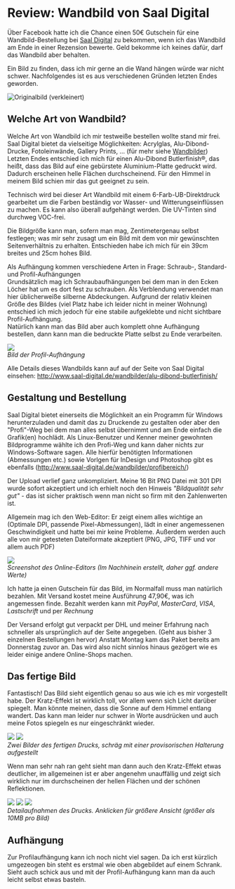# Review: Wandbild von Saal Digital</h1>


Über Facebook hatte ich die Chance einen 50€ Gutschein für eine Wandbild-Bestellung bei [Saal Digital](https://www.facebook.com/Saal.Digital/) zu bekommen, wenn ich das Wandbild am Ende in einer Rezension bewerte. Geld bekomme ich keines dafür, darf das Wandbild aber behalten.

Ein Bild zu finden, dass ich mir gerne an die Wand hängen würde war nicht schwer. Nachfolgendes ist es aus verschiedenen Gründen letzten Endes geworden.

![Originalbild (verkleinert)](DSC_0221_02.jpg)



## Welche Art von Wandbild?

Welche Art von Wandbild ich mir testweiße bestellen wollte stand mir frei. Saal Digital bietet da vielseitige Möglichkeiten: Acrylglas, Alu-Dibond-Drucke, Fotoleinwände, Gallery Prints, ... (für mehr siehe [Wandbilder](http://www.saal-digital.de/wandbilder/))  
Letzten Endes entschied ich mich für einen Alu-Dibond Butlerfinish&reg;, das heißt, dass das Bild auf eine gebürstete Aluminium-Platte gedruckt wird. Dadurch erscheinen helle Flächen durchscheinend. Für den Himmel in meinem Bild schien mir das gut geeignet zu sein.

Technisch wird bei dieser Art Wandbild mit einem 6-Farb-UB-Direktdruck gearbeitet um die Farben beständig vor Wasser- und Witterungseinflüssen zu machen. Es kann also überall aufgehängt werden. Die UV-Tinten sind durchweg VOC-frei.

Die Bildgröße kann man, sofern man mag, Zentimetergenau selbst festlegen; was mir sehr zusagt um ein Bild mit dem von mir gewünschten Seitenverhältnis zu erhalten. Entschieden habe ich mich für ein 39cm breites und 25cm hohes Bild.

Als Aufhängung kommen verschiedene Arten in Frage: Schraub-, Standard- und Profil-Aufhängungen  
Grundsätzlich mag ich Schraubaufhängungen bei dem man in den Ecken Löcher hat um es dort fest zu schrauben. Als Verblendung verwendet man hier üblicherweiße silberne Abdeckungen. Aufgrund der relativ kleinen Größe des Bildes (viel Platz habe ich leider nicht in meiner Wohnung) entschied ich mich jedoch für eine stabile aufgeklebte und nicht sichtbare Profil-Aufhängung.  
Natürlich kann man das Bild aber auch komplett ohne Aufhängung bestellen, dann kann man die bedruckte Platte selbst zu Ende verarbeiten.

![](DSC_0624.jpg)  
_Bild der Profil-Aufhängung_

Alle Details dieses Wandbilds kann auf auf der Seite von Saal Digital einsehen: http://www.saal-digital.de/wandbilder/alu-dibond-butlerfinish/  



## Gestaltung und Bestellung

Saal Digital bietet einerseits die Möglichkeit an ein Programm für Windows herunterzuladen und damit das zu Druckende zu gestalten oder aber den "Profi"-Weg bei dem man alles selbst übernimmt und am Ende einfach die Grafik(en) hochlädt. Als Linux-Benutzer und Kenner meiner gewohnten Bildprogramme wählte ich den Profi-Weg und kann daher nichts zur Windows-Software sagen. Alle hierfür benötigten Informationen (Abmessungen etc.) sowie Vorlgen für InDesign und Photoshop gibt es ebenfalls (http://www.saal-digital.de/wandbilder/profibereich/)

Der Upload verlief ganz unkompliziert. Meine 16 Bit PNG Datei mit 301 DPI wurde sofort akzeptiert und ich erhielt noch den Hinweis _"Bildqualität sehr gut"_ - das ist sicher praktisch wenn man nicht so firm mit den Zahlenwerten ist.

Allgemein mag ich den Web-Editor: Er zeigt einem alles wichtige an (Optimale DPI, passende Pixel-Abmessungen), lädt in einer angemessenen Geschwindigkeit und hatte bei mir keine Probleme. Außerdem werden auch alle von mir getesteten Dateiformate akzeptiert (PNG, JPG, TIFF und vor allem auch PDF)

![](Online-Editor.png)  
_Screenshot des Online-Editors (Im Nachhinein erstellt, daher ggf. andere Werte)_

Ich hatte ja einen Gutschein für das Bild, im Normalfall muss man natürlich bezahlen. Mit Versand kostet meine Ausführung 47,90€, was ich angemessen finde. Bezahlt werden kann mit _PayPal_, _MasterCard_, _VISA_, _Lastschrift_ und per _Rechnung_

Der Versand erfolgt gut verpackt per DHL und meiner Erfahrung nach schneller als ursprünglich auf der Seite angegeben. (Geht aus bisher 3 einzelnen Bestellungen hervor) Anstatt Montag kam das Paket bereits am Donnerstag zuvor an. Das wird also nicht sinnlos hinaus gezögert wie es leider einige andere Online-Shops machen.



## Das fertige Bild

Fantastisch! Das Bild sieht eigentlich genau so aus wie ich es mir vorgestellt habe. Der Kratz-Effekt ist wirklich toll, vor allem wenn sich Licht darüber spiegelt. Man könnte meinen, dass die Sonne auf dem Himmel entlang wandert.
Das kann man leider nur schwer in Worte ausdrücken und auch meine Fotos spiegeln es nur eingeschränkt wieder.

![](DSC_0586.jpg)
![](DSC_0587.jpg)  
_Zwei Bilder des fertigen Drucks, schräg mit einer provisorischen Halterung aufgestellt_

Wenn man sehr nah ran geht sieht man dann auch den Kratz-Effekt etwas deutlicher, im allgemeinen ist er aber angenehm unauffällig und zeigt sich wirklich nur im durchscheinen der hellen Flächen und der schönen Reflektionen.

[![](270_DSC_0591.jpg)](https://github.com/Koopakiller/Picosmos-Blog/raw/master/SaalDigital-Wandbild-Review/DSC_0591.jpg)
[![](270_DSC_0593.jpg)](https://github.com/Koopakiller/Picosmos-Blog/raw/master/SaalDigital-Wandbild-Review/DSC_0593.jpg)
[![](270_DSC_0610.jpg)](https://github.com/Koopakiller/Picosmos-Blog/raw/master/SaalDigital-Wandbild-Review/DSC_0610.jpg)  
_Detailaufnahmen des Drucks. Anklicken für größere Ansicht (größer als 10MB pro Bild)_



## Aufhängung

Zur Profilaufhängung kann ich noch nicht viel sagen. Da ich erst kürzlich umgezeogen bin steht es erstmal wie oben abgebildet auf einem Schrank. Sieht auch schick aus und mit der Profil-Aufhängung kann man da auch leicht selbst etwas basteln.
